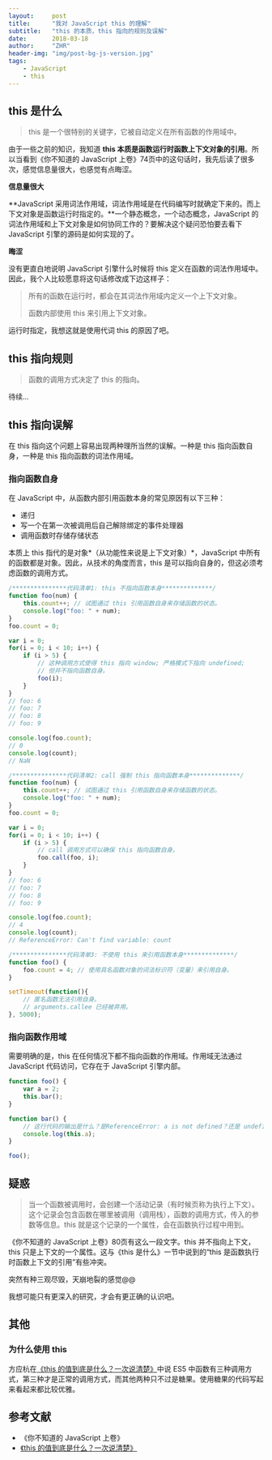```yaml
---
layout:     post
title:      "我对 JavaScript this 的理解"
subtitle:   "this 的本质，this 指向的规则及误解"
date:       2018-03-18
author:     "ZHR"
header-img: "img/post-bg-js-version.jpg"
tags:
    - JavaScript
    - this
---
```


## this 是什么

> this 是一个很特别的关键字，它被自动定义在所有函数的作用域中。

由于一些之前的知识，我知道 **this 本质是函数运行时函数上下文对象的引用**。所以当看到《你不知道的 JavaScript 上卷》74页中的这句话时，我先后读了很多次，感觉信息量很大，也感觉有点晦涩。

**信息量很大**

**JavaScript 采用词法作用域，词法作用域是在代码编写时就确定下来的。而上下文对象是函数运行时指定的。**一个静态概念，一个动态概念，JavaScript 的词法作用域和上下文对象是如何协同工作的？要解决这个疑问恐怕要去看下 JavaScript 引擎的源码是如何实现的了。

**晦涩**

没有更直白地说明 JavaScript 引擎什么时候将 this 定义在函数的词法作用域中。因此，我个人比较愿意将这句话修改成下边这样子：

> 所有的函数在运行时，都会在其词法作用域内定义一个上下文对象。
>
> 函数内部使用 this 来引用上下文对象。

运行时指定，我想这就是使用代词 this 的原因了吧。

## this 指向规则

> 函数的调用方式决定了 this 的指向。

待续...

## this 指向误解

在 this 指向这个问题上容易出现两种理所当然的误解。一种是 this 指向函数自身，一种是 this 指向函数的词法作用域。

### 指向函数自身

在 JavaScript 中，从函数内部引用函数本身的常见原因有以下三种：

- 递归
- 写一个在第一次被调用后自己解除绑定的事件处理器
- 调用函数时存储存储状态

本质上 this 指代的是对象*（从功能性来说是上下文对象）*，JavaScript 中所有的函数都是对象。因此，从技术的角度而言，this 是可以指向自身的，但这必须考虑函数的调用方式。

```javascript
/***************代码清单1: this 不指向函数本身**************/
function foo(num) {
    this.count++; // 试图通过 this 引用函数自身来存储函数的状态。
    console.log("foo: " + num);
}
foo.count = 0;

var i = 0;
for(i = 0; i < 10; i++) {
    if (i > 5) {
        // 这种调用方式使得 this 指向 window; 严格模式下指向 undefined;
        // 但并不指向函数自身。
        foo(i); 
    }
}
// foo: 6
// foo: 7
// foo: 8
// foo: 9

console.log(foo.count);
// 0
console.log(count);
// NaN
```

```javascript
/***************代码清单2: call 强制 this 指向函数本身**************/
function foo(num) {
    this.count++; // 试图通过 this 引用函数自身来存储函数的状态。
    console.log("foo: " + num);
}
foo.count = 0;

var i = 0;
for(i = 0; i < 10; i++) {
    if (i > 5) {
        // call 调用方式可以确保 this 指向函数自身。
        foo.call(foo, i); 
    }
}
// foo: 6
// foo: 7
// foo: 8
// foo: 9

console.log(foo.count);
// 4
console.log(count);
// ReferenceError: Can't find variable: count
```

```javascript
/***************代码清单3: 不使用 this 来引用函数本身**************/
function foo() {
    foo.count = 4; // 使用具名函数对象的词法标识符（变量）来引用自身。
}

setTimeout(function(){
    // 匿名函数无法引用自身。
    // arguments.callee 已经被弃用。
}, 5000);
```

### 指向函数作用域

需要明确的是，this 在任何情况下都不指向函数的作用域。作用域无法通过 JavaScript 代码访问，它存在于 JavaScript 引擎内部。

```javascript
function foo() {
    var a = 2;
    this.bar();
}

function bar() {
    // 这行代码的输出是什么？是ReferenceError: a is not defined？还是 undefined?
    console.log(this.a); 
}

foo();
```

## 疑惑

> 当一个函数被调用时，会创建一个活动记录（有时候页称为执行上下文）。这个记录会包含函数在哪里被调用（调用栈），函数的调用方式，传入的参数等信息。this 就是这个记录的一个属性，会在函数执行过程中用到。

《你不知道的 JavaScript 上卷》80页有这么一段文字。this 并不指向上下文，this 只是上下文的一个属性。这与《this 是什么》一节中说到的“this 是函数执行时函数上下文的引用”有些冲突。

突然有种三观尽毁，天崩地裂的感觉@@

我想可能只有更深入的研究，才会有更正确的认识吧。

## 其他

### 为什么使用 this

方应杭在[《this 的值到底是什么？一次说清楚》](https://zhuanlan.zhihu.com/p/23804247)中说 ES5 中函数有三种调用方式，第三种才是正常的调用方式，而其他两种只不过是糖果。使用糖果的代码写起来看起来都比较优雅。

## 参考文献

* 《你不知道的 JavaScript 上卷》
* [《this 的值到底是什么？一次说清楚》](https://zhuanlan.zhihu.com/p/23804247)